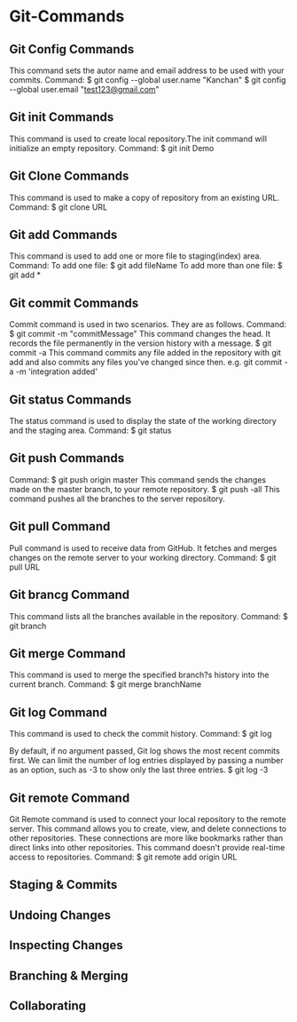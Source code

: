 # Git-Commands
## Git Config Commands
This command sets the autor name and email address to be used with your commits.
Command:
$ git config --global user.name "Kanchan"
$ git config --global user.email "test123@gmail.com"

## Git init Commands
This command is used to create local repository.The init command will initialize an empty repository.
Command:
$ git init Demo

## Git Clone Commands
This command is used to make a copy of repository from an existing URL.
Command:
$ git clone URL

## Git add Commands
This command is used to add one or more file to staging(index) area.
Command:
To add one file:
$ git add fileName
To add more than one file:
$ git add *

## Git commit Commands
Commit command is used in two scenarios. They are as follows.
Command:
$ git commit -m "commitMessage"
This command changes the head. It records the file permanently in the version history with a message.
$ git commit -a 
This command commits any file added in the repository with git add and also commits any files you've changed since then.
e.g. git commit -a -m 'integration added'

## Git status Commands
The status command is used to display the state of the working directory and the staging area.
Command:
$ git status

## Git push Commands
Command:
$ git push origin master
This command sends the changes made on the master branch, to your remote repository.
$ git push -all
This command pushes all the branches to the server repository.

## Git pull Command
Pull command is used to receive data from GitHub. It fetches and merges changes on the remote server to your working directory.
Command:
$ git pull URL

## Git brancg Command
This command lists all the branches available in the repository.
Command:
$ git branch

## Git merge Command
This command is used to merge the specified branch?s history into the current branch.
Command:
$ git merge branchName

## Git log Command
This command is used to check the commit history.
Command:
$ git log

By default, if no argument passed, Git log shows the most recent commits first. We can limit the number of log entries displayed by passing a number as an option, such as -3 to show only the last three entries.
$ git log -3

## Git remote Command
Git Remote command is used to connect your local repository to the remote server. This command allows you to create, view, and delete connections to other repositories. These connections are more like bookmarks rather than direct links into other repositories. This command doesn't provide real-time access to repositories.
Command:
$ git remote add origin URL

## Staging & Commits
## Undoing Changes
## Inspecting Changes
## Branching & Merging
## Collaborating
